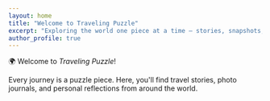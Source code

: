 ```yaml
---
layout: home
title: "Welcome to Traveling Puzzle"
excerpt: "Exploring the world one piece at a time — stories, snapshots, and reflections from across the globe."
author_profile: true
---
```


🌍 Welcome to *Traveling Puzzle*!

Every journey is a puzzle piece. Here, you'll find travel stories, photo journals, and personal reflections from around the world.
